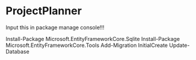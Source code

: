 # ProjectPlanner
Input this in package manage console!!!

Install-Package Microsoft.EntityFrameworkCore.Sqlite
Install-Package Microsoft.EntityFrameworkCore.Tools
Add-Migration InitialCreate
Update-Database
